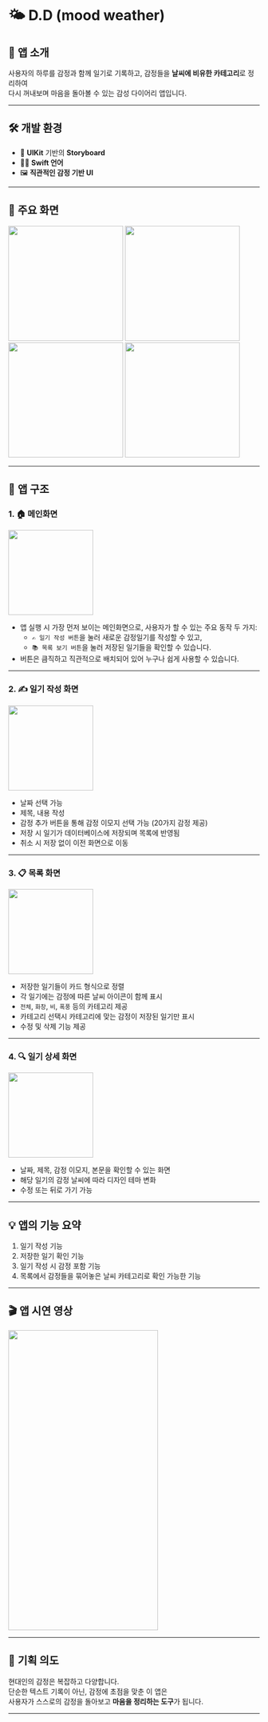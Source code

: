 # 🌤 D.D (mood weather)

## 📝 앱 소개  
사용자의 하루를 감정과 함께 일기로 기록하고, 감정들을 **날씨에 비유한 카테고리**로 정리하여  
다시 꺼내보며 마음을 돌아볼 수 있는 감성 다이어리 앱입니다.

---

## 🛠️ 개발 환경  
- 🧰 **UIKit** 기반의 **Storyboard**  
- 🧑‍💻 **Swift 언어**  
- 🖼 **직관적인 감정 기반 UI**

---

## 📱 주요 화면

<p float="left">
  <img src="https://github.com/ere-shark/dd/blob/main/%E1%84%86%E1%85%A6%E1%84%8B%E1%85%B5%E1%86%AB%E1%84%92%E1%85%AA%E1%84%86%E1%85%A7%E1%86%AB.png" width="230" />
  <img src="https://github.com/ere-shark/dd/blob/main/%E1%84%8B%E1%85%B5%E1%86%AF%E1%84%80%E1%85%B5%E1%84%8C%E1%85%A1%E1%86%A8%E1%84%89%E1%85%A5%E1%86%BC%E1%84%92%E1%85%AA%E1%84%86%E1%85%A7%E1%86%AB.png" width="230" />
  <img src="https://github.com/ere-shark/dd/blob/main/%E1%84%86%E1%85%A9%E1%86%A8%E1%84%85%E1%85%A9%E1%86%A8%E1%84%92%E1%85%AA%E1%84%86%E1%85%A7%E1%86%AB.png" width="230" />
  <img src="https://github.com/ere-shark/dd/blob/main/%E1%84%8B%E1%85%B5%E1%86%AF%E1%84%80%E1%85%B5%E1%84%82%E1%85%A2%E1%84%8B%E1%85%AD%E1%86%BC%E1%84%92%E1%85%AA%E1%86%A8%E1%84%8B%E1%85%B5%E1%86%AB%E1%84%92%E1%85%AA%E1%84%86%E1%85%A7%E1%86%AB.png" width="230" />
</p>

---

## 🧭 앱 구조

### 1. 🏠 메인화면  
<img src="https://github.com/ere-shark/dd/blob/main/%E1%84%86%E1%85%A6%E1%84%8B%E1%85%B5%E1%86%AB%E1%84%92%E1%85%AA%E1%84%86%E1%85%A7%E1%86%AB.png" width="170" />  

- 앱 실행 시 가장 먼저 보이는 메인화면으로, 사용자가 할 수 있는 주요 동작 두 가지:
  - `✍️ 일기 작성 버튼`을 눌러 새로운 감정일기를 작성할 수 있고,
  - `📚 목록 보기 버튼`을 눌러 저장된 일기들을 확인할 수 있습니다.
- 버튼은 큼직하고 직관적으로 배치되어 있어 누구나 쉽게 사용할 수 있습니다.

---

### 2. ✍️ 일기 작성 화면  
<img src="https://github.com/ere-shark/dd/blob/main/%E1%84%8B%E1%85%B5%E1%86%AF%E1%84%80%E1%85%B5%E1%84%8C%E1%85%A1%E1%86%A8%E1%84%89%E1%85%A5%E1%86%BC%E1%84%92%E1%85%AA%E1%84%86%E1%85%A7%E1%86%AB.png" width="170" />  

- 날짜 선택 가능  
- 제목, 내용 작성  
- 감정 추가 버튼을 통해 감정 이모지 선택 가능 (20가지 감정 제공)  
- 저장 시 일기가 데이터베이스에 저장되며 목록에 반영됨  
- 취소 시 저장 없이 이전 화면으로 이동

---

### 3. 📋 목록 화면  
<img src="https://github.com/ere-shark/dd/blob/main/%E1%84%86%E1%85%A9%E1%86%A8%E1%84%85%E1%85%A9%E1%86%A8%E1%84%92%E1%85%AA%E1%84%86%E1%85%A7%E1%86%AB.png" width="170" />  

- 저장한 일기들이 카드 형식으로 정렬  
- 각 일기에는 감정에 따른 날씨 아이콘이 함께 표시  
- `전체`, `화창`, `비`, `폭풍` 등의 카테고리 제공  
- 카테고리 선택시 카테고리에 맞는 감정이 저장된 일기만 표시  
- 수정 및 삭제 기능 제공

---

### 4. 🔍 일기 상세 화면  
<img src="https://github.com/ere-shark/dd/blob/main/%E1%84%8B%E1%85%B5%E1%86%AF%E1%84%80%E1%85%B5%E1%84%82%E1%85%A2%E1%84%8B%E1%85%AD%E1%86%BC%E1%84%92%E1%85%AA%E1%86%A8%E1%84%8B%E1%85%B5%E1%86%AB%E1%84%92%E1%85%AA%E1%84%86%E1%85%A7%E1%86%AB.png" width="170" />  

- 날짜, 제목, 감정 이모지, 본문을 확인할 수 있는 화면  
- 해당 일기의 감정 날씨에 따라 디자인 테마 변화  
- 수정 또는 뒤로 가기 가능

---

## 💡 앱의 기능 요약

1. 일기 작성 기능  
2. 저장한 일기 확인 기능  
3. 일기 작성 시 감정 포함 기능  
4. 목록에서 감정들을 묶어놓은 날씨 카테고리로 확인 가능한 기능

---

## 🎬 앱 시연 영상

<img src="https://github.com/ere-shark/dd/blob/main/%E1%84%8B%E1%85%A2%E1%86%B8%20%E1%84%89%E1%85%B5%E1%84%87%E1%85%A5%E1%86%B7%20%E1%84%8B%E1%85%A7%E1%86%BC%E1%84%89%E1%85%A1%E1%86%BC1.gif" width="300" height="600"/>

---

## 📌 기획 의도
현대인의 감정은 복잡하고 다양합니다.  
단순한 텍스트 기록이 아닌, 감정에 초점을 맞춘 이 앱은  
사용자가 스스로의 감정을 돌아보고 **마음을 정리하는 도구**가 됩니다.

---
